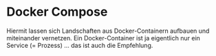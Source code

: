 # Docker Compose
Hiermit lassen sich Landschaften aus Docker-Containern aufbauen und miteinander vernetzen. Ein Docker-Container ist ja eigentlich nur ein Service (= Prozess) ... das ist auch die Empfehlung. 